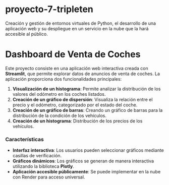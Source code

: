 # proyecto-7-tripleten
Creación y gestión de entornos virtuales de Python, el desarrollo de una aplicación web y su despliegue en un servicio en la nube que la hará accesible al público.

# Dashboard de Venta de Coches

Este proyecto consiste en una aplicación web interactiva creada con **Streamlit**, que permite explorar datos de anuncios de venta de coches. La aplicación proporciona dos funcionalidades principales:

1. **Visualización de un histograma**: Permite analizar la distribución de los valores del odómetro en los coches listados.
2. **Creación de un gráfico de dispersión**: Visualiza la relación entre el precio y el odómetro, categorizado por el estado del coche.
3. **Creación de un gráfico de barras**: Creando un gráfico de barras para la distribución de la condición de los vehículos.
4.  **Creación de un histograma**: Distribución de los precios de los vehículos. 

### Características
- **Interfaz interactiva**: Los usuarios pueden seleccionar gráficos mediante casillas de verificación.
- **Gráficos dinámicos**: Los gráficos se generan de manera interactiva utilizando la biblioteca **Plotly**.
- **Aplicación accesible públicamente**: Se puede implementar en la nube con Render para acceso universal.



